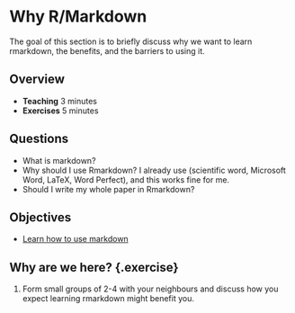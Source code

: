 # Why R/Markdown

The goal of this section is to briefly discuss why we want to learn rmarkdown, the benefits, and the barriers to using it.

## Overview

* **Teaching** 3 minutes
* **Exercises** 5 minutes

## Questions

* What is markdown?
* Why should I use Rmarkdown? I already use <insert> (scientific word, Microsoft Word, LaTeX, Word Perfect), and this works fine for me.
* Should I write my whole paper in Rmarkdown?

## Objectives

* [Learn how to use markdown](https://www.markdowntutorial.com/)

## Why are we here? {.exercise}

1. Form small groups of 2-4 with your neighbours and discuss how you expect learning rmarkdown might benefit you.
